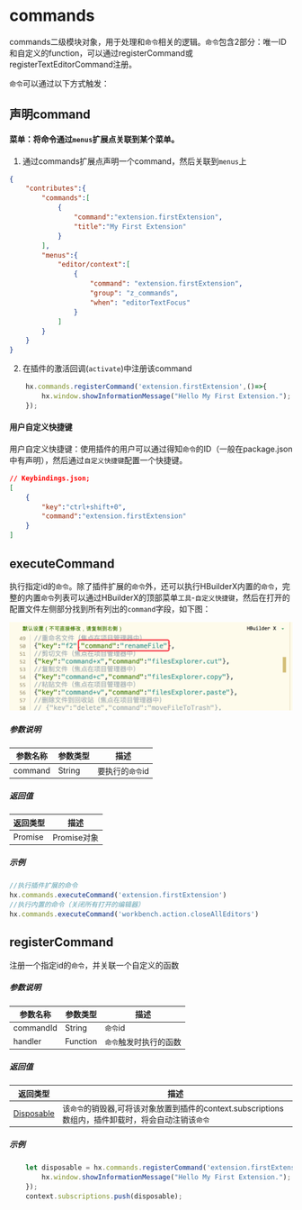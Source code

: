 # commands

commands二级模块对象，用于处理和`命令`相关的逻辑。`命令`包含2部分：唯一ID和自定义的function，可以通过registerCommand或registerTextEditorCommand注册。

`命令`可以通过以下方式触发：


## 声明command

#### 菜单：将命令通过`menus`扩展点关联到某个菜单。

1. 通过commands扩展点声明一个command，然后关联到`menus`上

```json
{
    "contributes":{
        "commands":[
            {
                "command":"extension.firstExtension",
                "title":"My First Extension"
            }
        ],
        "menus":{
            "editor/context":[
                {
                    "command": "extension.firstExtension",
                    "group": "z_commands",
                    "when": "editorTextFocus"
                }
            ]
        }
    }
}
```

2. 在插件的激活回调(`activate`)中注册该command

``` javascript
    hx.commands.registerCommand('extension.firstExtension',()=>{
        hx.window.showInformationMessage("Hello My First Extension.");
    });
```

#### 用户自定义快捷键

用户自定义快捷键：使用插件的用户可以通过得知`命令`的ID（一般在package.json中有声明），然后通过`自定义快捷键`配置一个快捷键。

```json
// Keybindings.json;
[
    {
		"key":"ctrl+shift+0",
		"command":"extension.firstExtension"
	}
]
```

## executeCommand

执行指定id的`命令`。除了插件扩展的`命令`外，还可以执行HBuilderX内置的`命令`，完整的内置`命令`列表可以通过HBuilderX的顶部菜单`工具`-`自定义快捷键`，然后在打开的配置文件左侧部分找到所有列出的`command`字段，如下图：

<img src="/static/snapshots/commands@2x.png" style="zoom:50%" />

##### 参数说明

|参数名称	    |参数类型	    |描述			|
|--			|--			|--				|
|command	|String		|要执行的`命令`id	|

##### 返回值
|返回类型	|描述		|
|--			|--			|
|Promise	|Promise对象|


##### 示例
``` javascript
//执行插件扩展的命令
hx.commands.executeCommand('extension.firstExtension')
//执行内置的命令（关闭所有打开的编辑器）
hx.commands.executeCommand('workbench.action.closeAllEditors')
```

## registerCommand

注册一个指定id的`命令`，并关联一个自定义的函数

##### 参数说明

|参数名称	|参数类型	|描述					|
|--			|--			|--						|
|commandId	|String		|`命令`id				|
|handler	|Function	|`命令`触发时执行的函数	|

##### 返回值
|返回类型					|描述																									|
|--							|--																										|
|[Disposable](/ExtensionDocs/Api/other/Disposable)	|该`命令`的销毁器,可将该对象放置到插件的context.subscriptions数组内，插件卸载时，将会自动注销该`命令`	|


##### 示例
``` javascript
    let disposable = hx.commands.registerCommand('extension.firstExtension',()=>{
        hx.window.showInformationMessage("Hello My First Extension.");
    });
    context.subscriptions.push(disposable);
```
